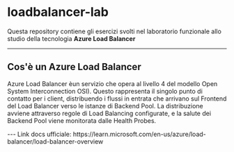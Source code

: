 # loadbalancer-lab

Questa repository contiene gli esercizi svolti nel laboratorio funzionale allo studio della tecnologia **Azure Load Balancer**

---
## Cos'è un Azure Load Balancer

<p>Azure Load Balancer èun servizio che opera al livello 4 del modello Open System Interconnection OSI).
Questo rappresenta il singolo punto di contatto per i client, distribuendo i flussi in entrata che arrivano sul Frontend del Load Balancer verso le istanze di Backend Pool. La distribuzione avviene attraverso regole di Load Balancing configurate, e la salute dei Backend Pool viene monitorata dalle Health Probes.</p>
---
Link docs ufficiale: https://learn.microsoft.com/en-us/azure/load-balancer/load-balancer-overview
